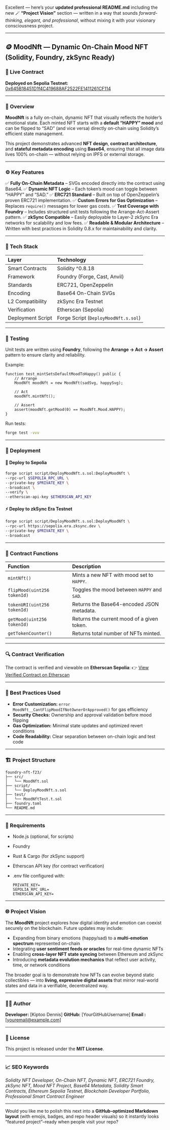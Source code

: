 Excellent — here’s your **updated professional README.md** including the new
🪄 **“Project Vision”** section — written in a way that sounds *forward-thinking, elegant, and professional*,
without mixing it with your visionary consciousness project.

---

## 🪙 MoodNft — Dynamic On-Chain Mood NFT (Solidity, Foundry, zkSync Ready)

### 🔗 Live Contract

**Deployed on Sepolia Testnet:** [0x645B18451D1f4C419688AF2522FE1411261CF114](https://sepolia.etherscan.io/address/0x645B18451D1f4C419688AF2522FE1411261CF114)

---

### 📖 Overview

**MoodNft** is a fully on-chain, dynamic NFT that visually reflects the holder’s emotional state.
Each minted NFT starts with a **default “HAPPY” mood** and can be flipped to “SAD” (and vice versa) directly on-chain using Solidity’s efficient state management.

This project demonstrates advanced **NFT design**, **contract architecture**, and **stateful metadata encoding** using **Base64**, ensuring that all image data lives 100% on-chain — without relying on IPFS or external storage.

---

### ⚙️ Key Features

✅ **Fully On-Chain Metadata** – SVGs encoded directly into the contract using Base64.
✅ **Dynamic NFT Logic** – Each token’s mood can toggle between “HAPPY” and “SAD.”
✅ **ERC721 Standard** – Built on top of OpenZeppelin’s proven ERC721 implementation.
✅ **Custom Errors for Gas Optimization** – Replaces `require()` messages for lower gas costs.
✅ **Test Coverage with Foundry** – Includes structured unit tests following the Arrange-Act-Assert pattern.
✅ **zkSync Compatible** – Easily deployable to Layer-2 zkSync Era networks for scalability and low fees.
✅ **Readable & Modular Architecture** – Written with best practices in Solidity 0.8.x for maintainability and clarity.

---

### 🧩 Tech Stack

| Layer             | Technology                           |
| :---------------- | :----------------------------------- |
| Smart Contracts   | Solidity ^0.8.18                     |
| Framework         | Foundry (Forge, Cast, Anvil)         |
| Standards         | ERC721, OpenZeppelin                 |
| Encoding          | Base64 On-Chain SVGs                 |
| L2 Compatibility  | zkSync Era Testnet                   |
| Verification      | Etherscan (Sepolia)                  |
| Deployment Script | Forge Script (`DeployMoodNft.s.sol`) |

---

### 🧪 Testing

Unit tests are written using **Foundry**, following the **Arrange → Act → Assert** pattern to ensure clarity and reliability.

Example:

```solidity
function test_mintSetsDefaultMoodToHappy() public {
    // Arrange
    MoodNft moodNft = new MoodNft(sadSvg, happySvg);
    
    // Act
    moodNft.mintNft();

    // Assert
    assert(moodNft.getMood(0) == MoodNft.Mood.HAPPY);
}
```

Run tests:

```bash
forge test -vvv
```

---

### 🚀 Deployment

#### 🧱 Deploy to Sepolia

```bash
forge script script/DeployMoodNft.s.sol:DeployMoodNft \
--rpc-url $SEPOLIA_RPC_URL \
--private-key $PRIVATE_KEY \
--broadcast \
--verify \
--etherscan-api-key $ETHERSCAN_API_KEY
```

#### ⚡ Deploy to zkSync Era Testnet

```bash
forge script script/DeployMoodNft.s.sol:DeployMoodNft \
--rpc-url https://sepolia.era.zksync.dev \
--private-key $PRIVATE_KEY \
--broadcast
```

---

### 🧭 Contract Functions

| Function                    | Description                                 |
| :-------------------------- | :------------------------------------------ |
| `mintNft()`                 | Mints a new NFT with mood set to `HAPPY`.   |
| `flipMood(uint256 tokenId)` | Toggles the mood between `HAPPY` and `SAD`. |
| `tokenURI(uint256 tokenId)` | Returns the Base64-encoded JSON metadata.   |
| `getMood(uint256 tokenId)`  | Returns the current mood of a given token.  |
| `getTokenCounter()`         | Returns total number of NFTs minted.        |

---

### 🔍 Contract Verification

The contract is verified and viewable on **Etherscan Sepolia**:
👉 [View Verified Contract on Etherscan](https://sepolia.etherscan.io/address/0x645B18451D1f4C419688AF2522FE1411261CF114)

---

### 🧠 Best Practices Used

* **Error Customization:** `error MoodNft__CantFlipMoodIfNotOwnerOrApproved()` for gas efficiency
* **Security Checks:** Ownership and approval validation before mood flipping
* **Gas Optimization:** Minimal state updates and optimized revert conditions
* **Code Readability:** Clear separation between on-chain logic and test code

---

### 🏗️ Project Structure

```
foundry-nft-f23/
├── src/
│   └── MoodNft.sol
├── script/
│   └── DeployMoodNft.s.sol
├── test/
│   └── MoodNftTest.t.sol
├── foundry.toml
└── README.md
```

---

### 🧰 Requirements

* Node.js (optional, for scripts)
* Foundry
* Rust & Cargo (for zkSync support)
* Etherscan API key (for contract verification)
* .env file configured with:

  ```
  PRIVATE_KEY=
  SEPOLIA_RPC_URL=
  ETHERSCAN_API_KEY=
  ```

---

### 🌐 Project Vision

The **MoodNft** project explores how digital identity and emotion can coexist securely on the blockchain.
Future updates may include:

* Expanding from binary emotions (happy/sad) to a **multi-emotion spectrum** represented on-chain
* Integrating **user sentiment feeds or oracles** for real-time dynamic NFTs
* Enabling **cross-layer NFT state syncing** between Ethereum and zkSync
* Introducing **metadata evolution mechanics** that reflect user activity, time, or network conditions

The broader goal is to demonstrate how NFTs can evolve beyond static collectibles —
into **living, expressive digital assets** that mirror real-world states and data in a verifiable, decentralized way.

---

### 🧑‍💻 Author

**Developer:** [Kiptoo Dennis]
**GitHub:** [YourGitHubUsername]
**Email :** [[youremail@example.com](mailto:denniskiptoo034@gmail.com)]

---

### 📜 License

This project is released under the **MIT License**.

---

### 📈 SEO Keywords

*Solidity NFT Developer, On-Chain NFT, Dynamic NFT, ERC721 Foundry, zkSync NFT, Mood NFT Project, Base64 Metadata, Solidity Smart Contracts, Ethereum Sepolia Testnet, Blockchain Developer Portfolio, Professional Smart Contract Engineer*

---

Would you like me to polish this next into a **GitHub-optimized Markdown layout** (with emojis, badges, and repo header visuals) so it instantly looks “featured project”–ready when people visit your repo?
